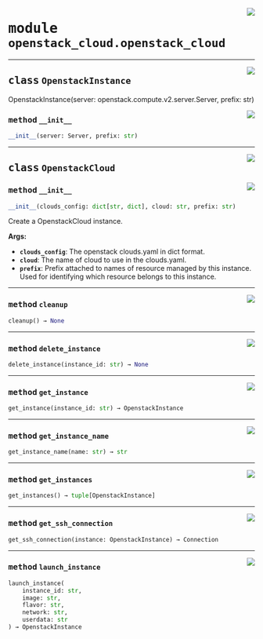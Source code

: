 <!-- markdownlint-disable -->

<a href="../src/openstack_cloud/openstack_cloud.py#L0"><img align="right" style="float:right;" src="https://img.shields.io/badge/-source-cccccc?style=flat-square"></a>

# <kbd>module</kbd> `openstack_cloud.openstack_cloud`






---

<a href="../src/openstack_cloud/openstack_cloud.py#L39"><img align="right" style="float:right;" src="https://img.shields.io/badge/-source-cccccc?style=flat-square"></a>

## <kbd>class</kbd> `OpenstackInstance`
OpenstackInstance(server: openstack.compute.v2.server.Server, prefix: str) 

<a href="../src/openstack_cloud/openstack_cloud.py#L47"><img align="right" style="float:right;" src="https://img.shields.io/badge/-source-cccccc?style=flat-square"></a>

### <kbd>method</kbd> `__init__`

```python
__init__(server: Server, prefix: str)
```









---

<a href="../src/openstack_cloud/openstack_cloud.py#L99"><img align="right" style="float:right;" src="https://img.shields.io/badge/-source-cccccc?style=flat-square"></a>

## <kbd>class</kbd> `OpenstackCloud`




<a href="../src/openstack_cloud/openstack_cloud.py#L101"><img align="right" style="float:right;" src="https://img.shields.io/badge/-source-cccccc?style=flat-square"></a>

### <kbd>method</kbd> `__init__`

```python
__init__(clouds_config: dict[str, dict], cloud: str, prefix: str)
```

Create a OpenstackCloud instance. 



**Args:**
 
 - <b>`clouds_config`</b>:  The openstack clouds.yaml in dict format. 
 - <b>`cloud`</b>:  The name of cloud to use in the clouds.yaml. 
 - <b>`prefix`</b>:  Prefix attached to names of resource managed by this instance. Used for  identifying which resource belongs to this instance. 




---

<a href="../src/openstack_cloud/openstack_cloud.py#L243"><img align="right" style="float:right;" src="https://img.shields.io/badge/-source-cccccc?style=flat-square"></a>

### <kbd>method</kbd> `cleanup`

```python
cleanup() → None
```





---

<a href="../src/openstack_cloud/openstack_cloud.py#L173"><img align="right" style="float:right;" src="https://img.shields.io/badge/-source-cccccc?style=flat-square"></a>

### <kbd>method</kbd> `delete_instance`

```python
delete_instance(instance_id: str) → None
```





---

<a href="../src/openstack_cloud/openstack_cloud.py#L164"><img align="right" style="float:right;" src="https://img.shields.io/badge/-source-cccccc?style=flat-square"></a>

### <kbd>method</kbd> `get_instance`

```python
get_instance(instance_id: str) → OpenstackInstance
```





---

<a href="../src/openstack_cloud/openstack_cloud.py#L317"><img align="right" style="float:right;" src="https://img.shields.io/badge/-source-cccccc?style=flat-square"></a>

### <kbd>method</kbd> `get_instance_name`

```python
get_instance_name(name: str) → str
```





---

<a href="../src/openstack_cloud/openstack_cloud.py#L230"><img align="right" style="float:right;" src="https://img.shields.io/badge/-source-cccccc?style=flat-square"></a>

### <kbd>method</kbd> `get_instances`

```python
get_instances() → tuple[OpenstackInstance]
```





---

<a href="../src/openstack_cloud/openstack_cloud.py#L190"><img align="right" style="float:right;" src="https://img.shields.io/badge/-source-cccccc?style=flat-square"></a>

### <kbd>method</kbd> `get_ssh_connection`

```python
get_ssh_connection(instance: OpenstackInstance) → Connection
```





---

<a href="../src/openstack_cloud/openstack_cloud.py#L114"><img align="right" style="float:right;" src="https://img.shields.io/badge/-source-cccccc?style=flat-square"></a>

### <kbd>method</kbd> `launch_instance`

```python
launch_instance(
    instance_id: str,
    image: str,
    flavor: str,
    network: str,
    userdata: str
) → OpenstackInstance
```






